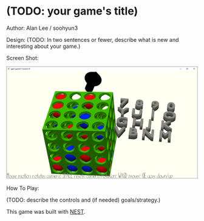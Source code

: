 # (TODO: your game's title)

Author: Alan Lee / soohyun3

Design: (TODO: In two sentences or fewer, describe what is new and interesting about your game.)

Screen Shot:

![Screen Shot](screenshot.png)

How To Play:

(TODO: describe the controls and (if needed) goals/strategy.)

This game was built with [NEST](NEST.md).
